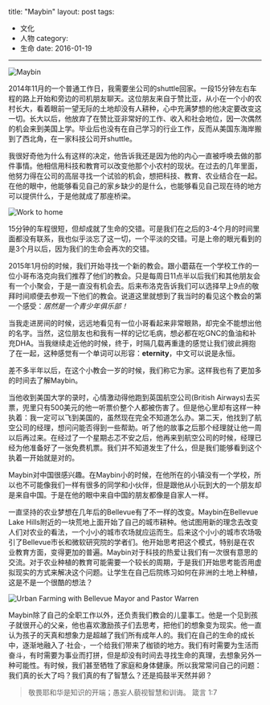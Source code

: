 title: "Maybin"
layout: post
tags:
  - 文化
  - 人物
category:
  - 生命
date: 2016-01-19
---

![Maybin](/zh/images/maybin.jpg)

2014年11月的一个普通工作日，我需要坐公司的shuttle回家。一段15分钟左右车程的路上开始和旁边的司机朋友聊天。这位朋友来自于赞比亚，从小在一个小的农村长大，看着眼前一望无际的土地却没有人耕种，心中充满梦想的他决定要改变这一切。长大以后，他放弃了在赞比亚非常好的工作、收入和社会地位，因一次偶然的机会来到美国上学。毕业后也没有在自己学习的行业工作，反而从美国东海岸搬到了西北角，在一家科技公司开shuttle。

我很好奇他为什么有这样的决定，他告诉我还是因为他的内心一直被呼唤去做的那件事情。他相信用科技和教育可以改变他那个小农村的现状。在过去的几年里面，他努力得在公司的高层寻找一个试验的机会，想把科技、教育、农业结合在一起。在他的眼中，他能够看见自己的家乡缺少的是什么，也能够看见自己现在待的地方可以提供什么，于是他就成了那座桥梁。

![Work to home](/zh/images/commute.png)

15分钟的车程很短，但却成就了生命的交错。可是我们在之后的3-4个月的时间里面都没有联系，我也似乎淡忘了这一切，一个平淡的交错。可是上帝的眼光看到的是3个月以后，因为我们的生命会再次的交错。

2015年1月份的时候，我们开始寻找一个新的教会。跟小蘑菇在一个学校工作的一位小哥布洛克向我们推荐了他们的教会。只是每周日11点半以后我们和其他朋友会有一个小聚会，于是一直没有机会去。后来布洛克告诉我们可以选择早上9点的敬拜时间顺便去参观一下他们的教会。说道这里就想到了我当时的看见这个教会的第一个感受：_居然是一个青少年俱乐部！_

当我走进房间的时候，远远地看见有一位小哥看起来非常眼熟，却完全不能想出他的名字。当然，这位朋友也和我有一样的记忆毛病，想必都在吃GNC的鱼油和补充DHA。当我继续走近他的时候，终于，时隔几载再重逢的感觉让我们彼此拥抱了在一起，这种感觉有一个单词可以形容：**eternity**，中文可以说是永恒。

差不多半年以后，在这个小教会一岁的时候，我们称它为家。这样我也有了更加多的时间去了解Maybin。

当他收到美国大学的录时，心情激动得他跑到英国航空公司(British Airways)去买票，兜里只有500美元的他一听票价整个人都被伤害了。但是他心里却有这样一种执着：我一定可以飞到美国的，虽然现在完全不知道怎么办。第二天，他找到了航空公司的经理，想问问能否得到一些帮助。听了他的故事之后那个经理就让他一周以后再过来。在经过了一个星期忐忑不安之后，他再来到航空公司的时候，经理已经为他准备好了一张免费机票。我们并不知道发生了什么，但是我们能够看到这个执着一开始就是对的。

Maybin对中国很感兴趣。在Maybin小的时候，在他所在的小镇没有一个学校，所以也不可能像我们一样有很多的同学和小伙伴，但是跟他从小玩到大的一个朋友却是来自中国。于是在他的眼中来自中国的朋友都像是自家人一样。

一直坚持的农业梦想在几年后的Bellevue有了不一样的改变。Maybin在Bellevue Lake Hills附近的一块荒地上面开始了自己的城市耕种。他试图用新的理念去改变人们对农业的看法，一个小小的城市农场就应运而生。后来这个小小的城市农场吸引了Bellevue市长和微软研究院的学者们。他开始思考把这个模式，特别是在农业教育方面，变得更加的普遍。Maybin对于科技的热爱让我们有一次很有意思的交流。对于农业种植的教育可能需要一个较长的周期，于是我们开始思考能否用虚拟现实的方式来解决这个问题。让学生在自己后院练习如何在非洲的土地上种植，这是不是一个很酷的想法？

![Urban Farming with Bellevue Mayor and Pastor Warren](/zh/images/farming.jpg)

Maybin除了自己的全职工作以外，还负责我们教会的儿童事工。他是一个见到孩子就很开心的父亲，他也喜欢激励孩子们去思考，把他们的想象变为现实。他一直认为孩子的天真和想象力是超越了我们所有成年人的。我们在自己的生命的成长中，逐渐地融入了·社会·，一个给我们带来了枷锁的地方。我们有时需要为生活而奋斗，有时需要为事业而打拼，但是却没有时间去寻找生命的真理，去想象另外一种可能性。有时候，我们甚至牺牲了家庭和身体健康。所以我常常问自己的问题：我们真的长大了吗？我们真的有了智慧么？还是捣鼓半天然并卵？

> 敬畏耶和华是知识的开端；愚妄人藐视智慧和训诲。
> 箴言 1:7